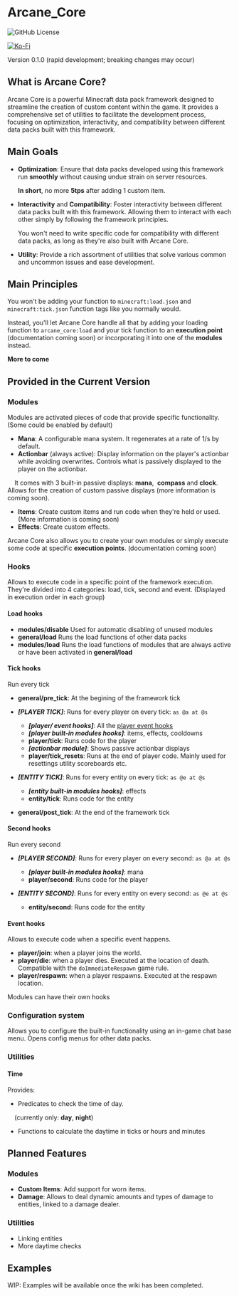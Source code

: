 # Arcane_Core

![GitHub License](https://img.shields.io/github/license/RafalBerezin/Arcane_Core?style=for-the-badge&logo=github)

<!-- uncomment when released on modrinth
![Modrinth Downloads](https://img.shields.io/modrinth/dt/sgJEFBSr?style=for-the-badge&logo=modrinth)
![Modrinth Version](https://img.shields.io/modrinth/v/sgJEFBSr?style=for-the-badge&logo=modrinth)
![Modrinth Game Versions](https://img.shields.io/modrinth/game-versions/sgJEFBSr?style=for-the-badge&logo=modrinth)

[![Download](https://img.shields.io/badge/Download-gray?style=for-the-badge&logo=modrinth)](https://modrinth.com/datapack/arcane-core/versions) -->
[![Ko-Fi](https://img.shields.io/badge/Support%20me%20on%20Ko--fi-F16061?style=for-the-badge&logo=ko-fi&logoColor=white)](https://ko-fi.com/rafalberezin)

Version 0.1.0 (rapid development; breaking changes may occur)

## What is Arcane Core?

Arcane Core is a powerful Minecraft data pack framework designed to streamline the creation of custom content within the game. It  provides a comprehensive set of utilities to facilitate the development process, focusing on optimization, interactivity, and compatibility between different data packs built with this framework.

## Main Goals

- **Optimization**: Ensure that data packs developed using this framework run **smoothly** without causing undue strain on server resources.
    
    **In short**, no more **5tps** after adding 1 custom item.

- **Interactivity** and **Compatibility**: Foster interactivity between different data packs built with this framework. Allowing them to interact with each other simply by following the framework principles.

    You won't need to write specific code for compatibility with different data packs, as long as they're also built with Arcane Core.

- **Utility**: Provide a rich assortment of utilities that solve various common and uncommon issues and ease development.

## Main Principles

You won't be adding your function to `minecraft:load.json` and `minecraft:tick.json` function tags like you normally would.

Instead, you'll let Arcane Core handle all that by adding your loading function to `arcane_core:load` and your tick function to an **execution point** (documentation coming soon) or incorporating it into one of the **modules** instead.

**More to come**

## Provided in the Current Version


### Modules

Modules are activated pieces of code that provide specific functionality. (Some could be enabled by default)

- **Mana**: A configurable mana system. It regenerates at a rate of 1/s by default.
- **Actionbar** (always active): Display information on the player's actionbar while avoiding overwrites. Controls what is passively displayed to the player on the actionbar.

    It comes with 3 built-in passive displays: **mana**,  **compass** and **clock**. Allows for the creation of custom passive displays (more information is coming soon).

- **Items**: Create custom items and run code when they're held or used. (More information is coming soon)
- **Effects**: Create custom effects.

Arcane Core also allows you to create your own modules or simply execute some code at specific **execution points**. (documentation coming soon)

### Hooks

Allows to execute code in a specific point of the framework execution. They're divided into 4 categories: load, tick, second and event.
(Displayed in execution order in each group)

#### Load hooks

- **modules/disable** Used for automatic disabling of unused modules
- **general/load** Runs the load functions of other data packs
- **modules/load** Runs the load functions of modules that are always active or have been activated in **general/load**

#### Tick hooks

Run every tick

- **general/pre_tick**: At the begining of the framework tick
- ***[PLAYER TICK]***: Runs for every player on every tick: `as @a at @s`
  
  - ***[player/ event hooks]***: All the [player event hooks](#event-hooks)
  - ***[player built-in modules hooks]***: items, effects, cooldowns
  - **player/tick**: Runs code for the player
  - ***[actionbar module]***: Shows passive actionbar displays
  - **player/tick_resets**: Runs at the end of player code. Mainly used for resettings utility scoreboards etc.

- ***[ENTITY TICK]***: Runs for every entity on every tick: `as @e at @s`
  
  - ***[entity built-in modules hooks]***: effects
  - **entity/tick**: Runs code for the entity

- **general/post_tick**: At the end of the framework tick

#### Second hooks

Run every second

- ***[PLAYER SECOND]***: Runs for every player on every second: `as @a at @s`
  
  - ***[player built-in modules hooks]***: mana
  - **player/second**: Runs code for the player

- ***[ENTITY SECOND]***: Runs for every entity on every second: `as @e at @s`
  
  - **entity/second**: Runs code for the entity

#### Event hooks

Allows to execute code when a specific event happens.

- **player/join**: when a player joins the world.
- **player/die**: when a player dies. Executed at the location of death. Compatible with the `doImmediateRespawn` game rule.
- **player/respawn**: when a player respawns. Executed at the respawn location.

Modules can have their own hooks

### Configuration system

Allows you to configure the built-in functionality using an in-game chat base menu. Opens config menus for other data packs.

### Utilities

#### Time

Provides:

- Predicates to check the time of day.

    (currently only: **day**, **night**)

- Functions to calculate the daytime in ticks or hours and minutes

## Planned Features

### Modules

- **Custom Items**: Add support for worn items.
- **Damage**: Allows to deal dynamic amounts and types of damage to entities, linked to a damage dealer.

### Utilities

- Linking entities
- More daytime checks

## Examples

WIP: Examples will be available once the wiki has been completed.
